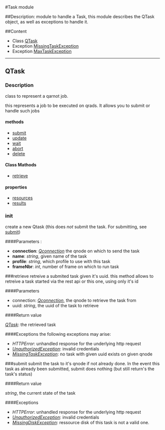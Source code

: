 #Task module

##Description:
module to handle a Task,
this module describes the QTask object,
as well as exceptions to handle it.

##Content

* Class [QTask][Task]
* Exception [MissingTaskException][MissingTask]
* Exception [MaxTaskException](task.md#MaxTaskException)

---

## QTask

### Description
class to represent a qarnot job.

this represents a job to be executed on qrads.
It allows you to submit or handle such jobs

#### methods

* [submit]()
* [update]()
* [wait]()
* [abort]()
* [delete]()

#### Class Mathods

* [retrieve](task.md#retrieve)

#### properties

* [resources]()
* [results]()

### init
create a new Qtask (this does *not* submit the task.
For submitting, see [submit]())

####Parameters :

* **connection**: *[Qconnection][QConnection]*
the qnode on which to send the task
* **name**: *string*, given name of the task
* **profile**: *string*, which profile to use with this task
* **frameNbr**: *int*, number of frame on which to run task

###retrieve
retreive a submited task given it's uuid.
this method allows to retreive a task started
via the rest api or this one, using only it's id

####Parameters

* connection: *[Qconnection][QConnection]*,
the qnode to retrieve the task from
* uuid: *string*, the uuid of the task to retrieve

####Return value

*[QTask][Task]*: the retrieved task

####Exceptions
the following exceptions may arise:

* *HTTPError*: unhandled response for the underlying http request
* *[UnauthorizedException][Unauthorised]*: invalid credentials
* *[MissingTaskException][MissingTask]*: no task with given uuid
exists on given qnode

###submit
submit the task to it's qnode if not already done.
In the event this task as already been submitted,
submit does nothing (but still return's the task's status)

####Return value

*string*, the current state of the task

####Exceptions

* *HTTPError*: unhandled response for the underlying http request
* *[UnauthorizedException][Unauthorised]*: invalid credentials
* *[MissingDiskException][missingDisk]*: ressource disk of this task
is not a valid one.




[Qconnection]: connection.md
[MissingTask]: task.md#MissingTaskException
[Task]: task.md#QTask
[Unauthorised]:notImpl
[MissingDisk]:notimpl
